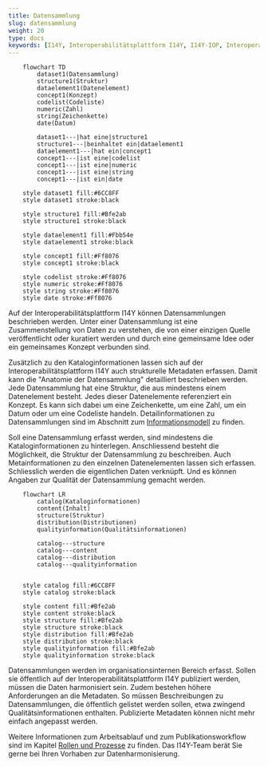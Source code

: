 ```yaml
---
title: Datensammlung
slug: datensammlung
weight: 20
type: docs
keywords: [I14Y, Interoperabilitätsplattform I14Y, I14Y-IOP, Interoperabilität, Datensammlung, Datensammlung, Dataset, Datensatz, Erfassen, Erfassung, Inventar, Katalog]
---
```


```mermaid
    flowchart TD
        dataset1(Datensammlung)
        structure1(Struktur)
        dataelement1(Datenelement)
        concept1(Konzept)
        codelist(Codeliste)
        numeric(Zahl)
        string(Zeichenkette)
        date(Datum)

        dataset1---|hat eine|structure1
        structure1---|beinhaltet ein|dataelement1
        dataelement1---|hat ein|concept1
        concept1---|ist eine|codelist
        concept1---|ist eine|numeric
        concept1---|ist eine|string
        concept1---|ist ein|date

    style dataset1 fill:#6CC8FF
    style dataset1 stroke:black

    style structure1 fill:#Bfe2ab
    style structure1 stroke:black

    style dataelement1 fill:#Fbb54e
    style dataelement1 stroke:black

    style concept1 fill:#Ff8076
    style concept1 stroke:black

    style codelist stroke:#Ff8076
    style numeric stroke:#Ff8076
    style string stroke:#Ff8076
    style date stroke:#Ff8076
```

Auf der Interoperabilitätsplattform I14Y können Datensammlungen beschrieben werden. Unter einer Datensammlung ist eine Zusammenstellung von Daten zu verstehen, die von einer einzigen Quelle veröffentlicht oder kuratiert werden und durch eine gemeinsame Idee oder ein gemeinsames Konzept verbunden sind. 

Zusätzlich zu den Kataloginformationen lassen sich auf der Interoperabilitätsplattform I14Y auch strukturelle Metadaten erfassen. Damit kann die "Anatomie der Datensammlung" detailliert beschrieben werden. Jede Datensammlung hat eine Struktur, die aus mindestens einem Datenelement besteht. Jedes dieser Datenelemente referenziert ein Konzept. Es kann sich dabei um eine Zeichenkette, um eine Zahl, um ein Datum oder um eine Codeliste handeln. Detailinformationen zu Datensammlungen sind im Abschnitt zum [Informationsmodell](/handbook/de/gouvernanz/informationsmodell) zu finden.

Soll eine Datensammlung erfasst werden, sind mindestens die Kataloginformationen zu hinterlegen. Anschliessend besteht die Möglichkeit, die Struktur der Datensammlung zu beschreiben. Auch Metainformationen zu den einzelnen Datenelementen lassen sich erfassen. Schliesslich werden die eigentlichen Daten verknüpft. Und es können Angaben zur Qualität der Datensammlung gemacht werden. 

```mermaid
    flowchart LR
        catalog(Kataloginformationen)
        content(Inhalt)
        structure(Struktur)
        distribution(Distributionen)
        qualityinformation(Qualitätsinformationen)

        catalog---structure
        catalog---content
        catalog---distribution
        catalog---qualityinformation


    style catalog fill:#6CC8FF
    style catalog stroke:black

    style content fill:#Bfe2ab
    style content stroke:black
    style structure fill:#Bfe2ab
    style structure stroke:black
    style distribution fill:#Bfe2ab
    style distribution stroke:black
    style qualityinformation fill:#Bfe2ab
    style qualityinformation stroke:black
```

Datensammlungen werden im organisationsinternen Bereich erfasst. Sollen sie öffentlich auf der Interoperabilitätsplattform I14Y publiziert werden, müssen die Daten harmonisiert sein. Zudem bestehen höhere Anforderungen an die Metadaten. So müssen Beschreibungen zu Datensammlungen, die öffentlich gelistet werden sollen, etwa zwingend Qualitätsinformationen enthalten. Publizierte Metadaten können nicht mehr einfach angepasst werden. 

Weitere Informationen zum Arbeitsablauf und zum Publikationsworkflow sind im Kapitel [Rollen und Prozesse](/handbook/de/gouvernanz/arbeitsablauf) zu finden. Das I14Y-Team berät Sie gerne bei Ihren Vorhaben zur Datenharmonisierung. 